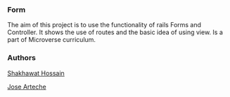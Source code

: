 ### Form

The aim of this project is to use the functionality of rails Forms and Controller. It shows the use of routes and the basic idea of using view. Is a part of Microverse curriculum.

### Authors
[Shakhawat Hossain](https://github.com/shshamim63)

[Jose Arteche](https://github.com/trillianjose)
